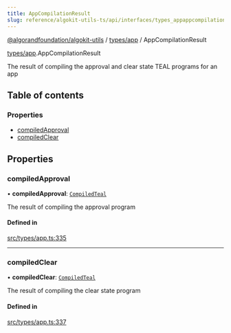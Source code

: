```yaml
---
title: AppCompilationResult
slug: reference/algokit-utils-ts/api/interfaces/types_appappcompilationresult
---
```

[@algorandfoundation/algokit-utils](/reference/algokit-utils-ts/api/overview) / [types/app](/reference/algokit-utils-ts/api/modules/types_app/) / AppCompilationResult



[types/app](/reference/algokit-utils-ts/api/modules/types_app/).AppCompilationResult

The result of compiling the approval and clear state TEAL programs for an app

## Table of contents

### Properties

- [compiledApproval](#compiledapproval)
- [compiledClear](#compiledclear)

## Properties

### compiledApproval

• **compiledApproval**: [`CompiledTeal`](/reference/algokit-utils-ts/api/interfaces/types_appcompiledteal/)

The result of compiling the approval program

#### Defined in

[src/types/app.ts:335](https://github.com/algorandfoundation/algokit-utils-ts/blob/main/src/types/app.ts#L335)

___

### compiledClear

• **compiledClear**: [`CompiledTeal`](/reference/algokit-utils-ts/api/interfaces/types_appcompiledteal/)

The result of compiling the clear state program

#### Defined in

[src/types/app.ts:337](https://github.com/algorandfoundation/algokit-utils-ts/blob/main/src/types/app.ts#L337)